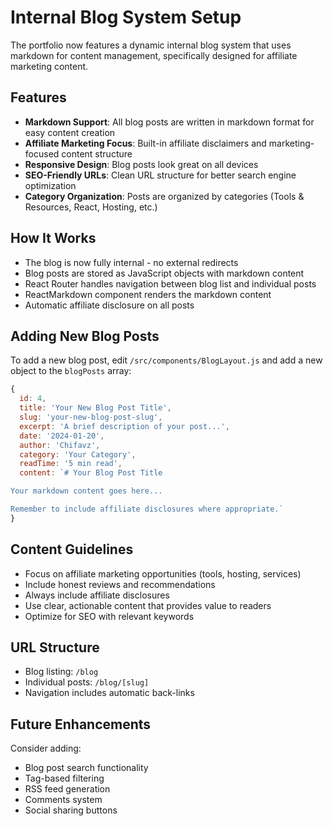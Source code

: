 # Internal Blog System Setup

The portfolio now features a dynamic internal blog system that uses markdown for content management, specifically designed for affiliate marketing content.

## Features

- **Markdown Support**: All blog posts are written in markdown format for easy content creation
- **Affiliate Marketing Focus**: Built-in affiliate disclaimers and marketing-focused content structure
- **Responsive Design**: Blog posts look great on all devices
- **SEO-Friendly URLs**: Clean URL structure for better search engine optimization
- **Category Organization**: Posts are organized by categories (Tools & Resources, React, Hosting, etc.)

## How It Works

- The blog is now fully internal - no external redirects
- Blog posts are stored as JavaScript objects with markdown content
- React Router handles navigation between blog list and individual posts
- ReactMarkdown component renders the markdown content
- Automatic affiliate disclosure on all posts

## Adding New Blog Posts

To add a new blog post, edit `/src/components/BlogLayout.js` and add a new object to the `blogPosts` array:

```javascript
{
  id: 4,
  title: 'Your New Blog Post Title',
  slug: 'your-new-blog-post-slug',
  excerpt: 'A brief description of your post...',
  date: '2024-01-20',
  author: 'Chifavz',
  category: 'Your Category',
  readTime: '5 min read',
  content: `# Your Blog Post Title

Your markdown content goes here...

Remember to include affiliate disclosures where appropriate.`
}
```

## Content Guidelines

- Focus on affiliate marketing opportunities (tools, hosting, services)
- Include honest reviews and recommendations
- Always include affiliate disclosures
- Use clear, actionable content that provides value to readers
- Optimize for SEO with relevant keywords

## URL Structure

- Blog listing: `/blog`
- Individual posts: `/blog/[slug]`
- Navigation includes automatic back-links

## Future Enhancements

Consider adding:
- Blog post search functionality
- Tag-based filtering
- RSS feed generation
- Comments system
- Social sharing buttons